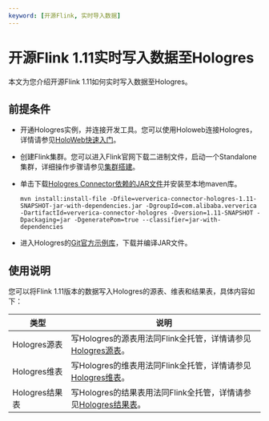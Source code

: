 ```yaml
---
keyword: [开源Flink, 实时导入数据]
---
```


# 开源Flink 1.11实时写入数据至Hologres

本文为您介绍开源Flink 1.11如何实时写入数据至Hologres。

## 前提条件

-   开通Hologres实例，并连接开发工具。您可以使用Holoweb连接Hologres，详情请参见[HoloWeb快速入门](/cn.zh-CN/快速入门/HoloWeb快速入门.md)。
-   创建Flink集群。您可以进入Flink官网下载二进制文件，启动一个Standalone集群，详细操作步骤请参见[集群搭建](https://ci.apache.org/projects/flink/flink-docs-release-1.11/try-flink/local_installation.html)。
-   单击下载[Hologres Connector依赖的JAR文件](https://docs-aliyun.cn-hangzhou.oss.aliyun-inc.com/assets/attach/207600/cn_zh/1615792181869/ververica-connector-hologres-1.11-vvr-2.1-SNAPSHOT-jar-with-dependencies.jar)并安装至本地maven库。

    ```
    mvn install:install-file -Dfile=ververica-connector-hologres-1.11-SNAPSHOT-jar-with-dependencies.jar -DgroupId=com.alibaba.ververica -DartifactId=ververica-connector-hologres -Dversion=1.11-SNAPSHOT -Dpackaging=jar -DgeneratePom=true --classifier=jar-with-dependencies
    ```

-   进入Hologres的[Git官方示例库](https://github.com/hologres/hologres-flink-examples/tree/flink1.11)，下载并编译JAR文件。

## 使用说明

您可以将Flink 1.11版本的数据写入Hologres的源表、维表和结果表，具体内容如下：

|类型|说明|
|--|--|
|Hologres源表|写Hologres的源表用法同Flink全托管，详情请参见[Hologres源表](/cn.zh-CN/数据接入/实时写入/实时计算Flink版/Flink全托管/Hologres源表.md)。|
|Hologres维表|写Hologres的维表用法同Flink全托管，详情请参见[Hologres维表](/cn.zh-CN/数据接入/实时写入/实时计算Flink版/Flink全托管/Hologres维表.md)。|
|Hologres结果表|写Hologres的结果表用法同Flink全托管，详情请参见[Hologres结果表](/cn.zh-CN/数据接入/实时写入/实时计算Flink版/Flink全托管/Hologres结果表.md)。|

